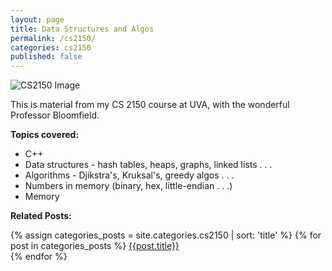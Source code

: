```yaml
---
layout: page
title: Data Structures and Algos
permalink: /cs2150/
categories: cs2150
published: false 
---
```



![CS2150 Image](https://miro.medium.com/max/2000/1*2rKGJ6h1regwmfMcty3SLw.png)

This is material from my CS 2150 course at UVA, with the wonderful Professor Bloomfield.

**Topics covered:**

* C++ 
* Data structures - hash tables, heaps, graphs, linked lists . . . 
* Algorithms - Djikstra's, Kruksal's, greedy algos . . . 
* Numbers in memory (binary, hex, little-endian . . .)
* Memory

**Related Posts:** 

<!-- Obviously, when reusing, switch 'cs2150' with the relevant categories -->
<div class=related_posts>
    {% assign categories_posts = site.categories.cs2150 | sort: 'title' %}
    {% for post in categories_posts %}
    <a href="{{post.url}}">{{post.title}}</a>
    <br>
    {% endfor %}
</div>




